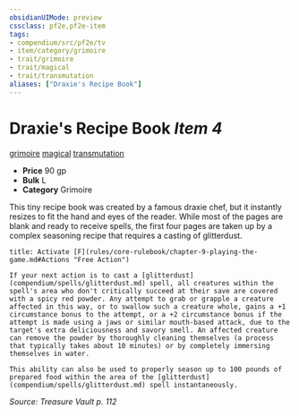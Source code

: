 ```yaml
---
obsidianUIMode: preview
cssclass: pf2e,pf2e-item
tags:
- compendium/src/pf2e/tv
- item/category/grimoire
- trait/grimoire
- trait/magical
- trait/transmutation
aliases: ["Draxie's Recipe Book"]
---
```

# Draxie's Recipe Book *Item 4*  
[grimoire](rules/traits/grimoire-som.md)  [magical](rules/traits/magical.md)  [transmutation](rules/traits/transmutation.md)  

- **Price** 90 gp
- **Bulk** L
- **Category** Grimoire

This tiny recipe book was created by a famous draxie chef, but it instantly resizes to fit the hand and eyes of the reader. While most of the pages are blank and ready to receive spells, the first four pages are taken up by a complex seasoning recipe that requires a casting of glitterdust.

```ad-embed-ability
title: Activate [F](rules/core-rulebook/chapter-9-playing-the-game.md#Actions "Free Action")

If your next action is to cast a [glitterdust](compendium/spells/glitterdust.md) spell, all creatures within the spell's area who don't critically succeed at their save are covered with a spicy red powder. Any attempt to grab or grapple a creature affected in this way, or to swallow such a creature whole, gains a +1 circumstance bonus to the attempt, or a +2 circumstance bonus if the attempt is made using a jaws or similar mouth-based attack, due to the target's extra deliciousness and savory smell. An affected creature can remove the powder by thoroughly cleaning themselves (a process that typically takes about 10 minutes) or by completely immersing themselves in water.

This ability can also be used to properly season up to 100 pounds of prepared food within the area of the [glitterdust](compendium/spells/glitterdust.md) spell instantaneously.
```

*Source: Treasure Vault p. 112*